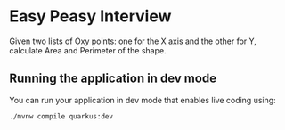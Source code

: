 # Easy Peasy Interview

Given two lists of Oxy points: one for the X axis and the other for Y, calculate Area and Perimeter of the shape.

## Running the application in dev mode

You can run your application in dev mode that enables live coding using:
```shell script
./mvnw compile quarkus:dev
```